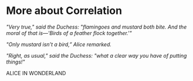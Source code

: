 # More about Correlation

_"Very true," said the Duchess: "flamingoes and mustard both bite. And the moral of that is—'Birds of a feather flock together.'"_

_"Only mustard isn’t a bird,” Alice remarked._

_"Right, as usual," said the Duchess: "what a clear way you have of putting things!"_

ALICE IN WONDERLAND
